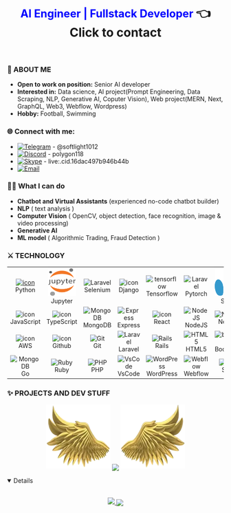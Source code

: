 
<div style="display: flex;  flex-direction: row; justify-content: center; align-items: center;">
   <h1 align="center" >
      <a href="https://t.me/softlight1012" style="color: blue; font-size:25px; text-decoration: none;" 
      onmouseover="this.style.textDecoration='underline'" 
      onmouseout="this.style.textDecoration='none'">
       <b>AI Engineer | Fullstack Developer</b>
      </a> 👈 Click to contact
   </h1> 
</div>
<br>

### 💎 ABOUT ME

- **Open to work on position:** Senior AI developer
- **Interested in:** Data science, AI project(Prompt Engineering, Data Scraping, NLP, Generative AI, Coputer Vision), Web project(MERN, Next, GraphQL, Web3, Webflow, Wordpress)
- **Hobby:** Football, Swimming
### 🌐 Connect with me:  
- [![Telegram](https://img.shields.io/badge/Telegram-0088cc?style=flat&logo=telegram&logoColor=white)](https://t.me/softlight1012) - @softlight1012
- [![Discord](https://img.shields.io/badge/Discord-7289DA?style=flat&logo=discord&logoColor=white)](https://discord.gg/vhUyzmWz) - polygon118
- [![Skype](https://img.shields.io/badge/Skype-00AFF0?style=flat&logo=skype&logoColor=white)](skype:live:.cid.16dac497b946b44b?chat) - live:.cid.16dac497b946b44b
- [![Email](https://img.shields.io/badge/Email-mailto%3Aruka59171%40gmail.com-blue?style=flat&logo=gmail&logoColor=white)](mailto:ruka59171@gmail.com)

### 🤷‍♂️ What I can do
- <b>Chatbot and Virtual Assistants</b> (experienced no-code chatbot builder)
- <b>NLP</b> ( text analysis )
- <b>Computer Vision</b> ( OpenCV, object detection, face recognition, image & video processing)
- <b>Generative AI</b>
- <b>ML model</b> ( Algorithmic Trading, Fraud Detection )
### ⚔ TECHNOLOGY

<table align="center">
  <tr>
    <td align="center" width="96">
      <a href="#macropower-tech">
        <img src="https://techstack-generator.vercel.app/python-icon.svg" alt="icon" width="65" height="65" />
      </a>
      <br>Python
    </td>
    <td align="center" width="96">
        <img src="./assets/jupyter.png" width="65" height="65" alt="Jupyter" />
      <br>Jupyter
    </td>
    <td align="center" width="96">
        <img src="https://skillicons.dev/icons?i=selenium" width="65" height="65" alt="Laravel" />
      <br>Selenium
    </td>
    <td align="center" width="96">
        <img src="https://techstack-generator.vercel.app/django-icon.svg" alt="icon" width="65" height="65" />
      <br>Django
    <td align="center" width="96">
        <img src="https://skillicons.dev/icons?i=tensorflow" width="65" height="65" alt="tensorflow" />
      <br>Tensorflow
    </td>
    </td>
    <td align="center" width="96">
        <img src="https://skillicons.dev/icons?i=pytorch" width="65" height="65" alt="Laravel" />
      <br>Pytorch
    </td>
    <td align="center" width="96">
        <img src="./assets/scikitlearn.png" alt="Scikit" width="65" height="65" />
      <br>Scikit
    </td>
    <td align="center" width="96">
        <img src="https://skillicons.dev/icons?i=fastapi" width="65" height="65" alt="FastAPI" />
      <br>FastAPI
    </td>
    <td align="center" width="96">
        <img src="https://techstack-generator.vercel.app/docker-icon.svg" alt="icon" width="65" height="65" />
      <br>Docker
    </td>
  </tr>
  <tr>
    <td align="center" width="96">
        <img src="https://techstack-generator.vercel.app/js-icon.svg" alt="icon" width="65" height="65" />
      <br>JavaScript
    </td>
    <td align="center" width="96">
        <img src="https://techstack-generator.vercel.app/ts-icon.svg" alt="icon" width="65" height="65" />
      <br>TypeScript
    </td>
    <td align="center" width="96">
        <img src="https://skillicons.dev/icons?i=mongodb" width="65" height="65" alt="MongoDB" />
      <br>MongoDB
    </td>
    <td align="center" width="96">
        <img src="https://skillicons.dev/icons?i=express" width="65" height="65" alt="Express" />
      <br>Express
    </td>
    <td align="center" width="96">
        <img src="https://techstack-generator.vercel.app/react-icon.svg" alt="icon" width="65" height="65" />
      <br>React
    </td>
    <td align="center" width="96">
        <img src="https://skillicons.dev/icons?i=nodejs" width="65" height="65" alt="NodeJS" />
      <br>NodeJS
    </td>
    <td align="center" width="96">
        <img src="https://skillicons.dev/icons?i=nextjs" width="65" height="65" alt="NextJS" />
      <br>NextJS
    </td>
    <td align="center" width="96">
        <img src="https://techstack-generator.vercel.app/webpack-icon.svg" alt="icon" width="65" height="65" />
      <br>Webpack
    </td>
    <td align="center" width="96">
        <img src="https://techstack-generator.vercel.app/mysql-icon.svg" alt="icon" width="65" height="65" />
      <br>MySQL
    </td>
  </tr>
  <tr>
    <td align="center" width="96">
        <img src="https://techstack-generator.vercel.app/aws-icon.svg" alt="icon" width="65" height="65" />
      <br>AWS
    </td>
    <td align="center" width="96">
        <img src="https://techstack-generator.vercel.app/github-icon.svg" alt="icon" width="65" height="65" />
      <br>Github
    </td>
    <td align="center" width="96"> 
        <img src="https://user-images.githubusercontent.com/25181517/192108372-f71d70ac-7ae6-4c0d-8395-51d8870c2ef0.png" width="48" height="48" alt="Git" />
      <br>Git
    </td>
    <td align="center"  width="96">
        <img src="https://skillicons.dev/icons?i=laravel" width="48" height="48" alt="Laravel" />
      <br>Laravel
    </td>
    <td align="center"  width="96">
        <img src="https://skillicons.dev/icons?i=rails" width="48" height="48" alt="Rails" />
      <br>Rails
    </td>
    <td align="center"  width="96">
        <img src="https://skillicons.dev/icons?i=html" width="48" height="48" alt="HTML5" />
      <br>HTML5
    </td>
    <td align="center"  width="96">
        <img src="https://skillicons.dev/icons?i=bootstrap" width="48" height="48" alt="bootstrap" />
      <br>Bootstrap
    </td>
    <td align="center" width="96">
        <img src="https://skillicons.dev/icons?i=tailwind" width="48" height="48" alt="tailwind" />
      <br>Tailwind
    </td>
    <td align="center" width="96">
        <img src="https://skillicons.dev/icons?i=jquery" width="48" height="48" alt="jQuery" />
      <br>jQuery
    </td>
  </tr>
 <tr>
      <td align="center" width="96">
        <img src="https://skillicons.dev/icons?i=go" width="48" height="48" alt="MongoDB" />
      <br>Go
    </td>
        <td align="center" width="96">
        <img src="https://skillicons.dev/icons?i=ruby" width="48" height="48" alt="Ruby" />
      <br>Ruby
      </td>
      </td>
    <td align="center" width="96">
        <img src="https://skillicons.dev/icons?i=php" width="48" height="48" alt="PHP" />
      <br>PHP
    </td>
            <td align="center" width="96">
        <img src="https://skillicons.dev/icons?i=vscode" width="48" height="48" alt="VsCode" />
      <br>VsCode
    </td>
              <td align="center" width="96">
        <img src="https://skillicons.dev/icons?i=wordpress" width="48" height="48" alt="WordPress" />
      <br>WordPress
    </td>
              <td align="center" width="96">
        <img src="https://skillicons.dev/icons?i=webflow" width="48" height="48" alt="Webflow" />
      <br>Webflow
    </td>
    <td align="center" width="96">
        <img src="https://techstack-generator.vercel.app/sass-icon.svg" alt="icon" width="48" height="48" />
      <br>Sass
    </td>
    </td>
    <td align="center" width="96">
        <img src="https://techstack-generator.vercel.app/graphql-icon.svg" width="48" height="48" alt="MySQL" />
      <br>GraphQL
    </td>
    <td align="center" width="96">
        <img src="https://skillicons.dev/icons?i=postgres" width="48" height="48" alt="PostgreSQL" />
      <br>PostgreSQL
    </td>
 </tr>
</table>
<!-- activity graph heroku-app end -->
<!--
<p align="center">
<a href="https://github.com/Polymath1108?tab=achievements"><img src="https://github-profile-trophy.vercel.app/?username=Oliver96118&theme=onestar&no-frame=true&column=3&row=2"  width="50%" height="50%" alt="@Goblin's trophy stats"/></a>
</p>
-->

### ✨ PROJECTS AND DEV STUFF
<table width="100%">
   <tr>
      <p align="center">
  <img height="150" width="150" src="https://github.com/GovindSingh9447/GovindSingh9447/blob/main/WEBP/left.webp">
  <img align="center" src="https://github-readme-streak-stats.herokuapp.com/?user=Govindsingh9447&theme=algolia&hide_border=true"/>
  <img height="150" width="150" src="https://github.com/GovindSingh9447/GovindSingh9447/blob/main/WEBP/right.webp">
</p>
   </tr>
<!--   <tr>
    <td width="50%">
      <h3 align="center"><strong>Gɪᴛʜᴜʙ Sᴛᴀᴛs</strong></h3>
      <p align="center">
        <a href="https://github.com/Polymath1108](https://github-readme-stats-eight-theta.vercel.app/api?username=Polymath1108&show_icons=true&theme=algolia&include_all_commits=true&count_private=true" target="_blank">
          <img height="180em" src="https://github-readme-stats-eight-theta.vercel.app/api?username=Polymath1108&show_icons=true&theme=algolia&include_all_commits=true&count_private=true"/>
          <img align="right" src="https://github-readme-stats.vercel.app/api?username=Polymath1108&show_icons=true&locale=en&theme=chartreuse-dark" alt="ovi" width="410" />
        </a>
      </p>
    </td>
    <td width="50%">
      <h3 align="center"><strong>Sᴛʀᴇᴀᴋ Sᴛᴀᴛs</strong></h3>
      <p align="center">
        <a href="https://github.com/Polymath1108">
          <img align="center" src="https://streak-stats.demolab.com?user=Polymath1108&theme=algolia" alt="Streak Stats" />
        </a>
      </p>
    </td>
  </tr> 
   
  <tr>
    <td width="50%">
      <h3 align="center"><strong>Lᴀᴛᴇsᴛ Pʀᴏᴊᴇᴄᴛ</strong></h3>
      <p align="center">
        <a href="https://github.com/Polymath1108/Chatbot-builder">
          <img align="center" width="470" src="https://github-readme-stats.vercel.app/api/pin/?username=Polymath1108&repo=Chatbot-builder&theme=algolia&show_owner=true" alt="Chatbot-builder" />
        </a>
      </p>
    </td>
    <td width="50%">
      <h3 align="center"><strong>Languages</strong></h3>
      <p align="center">
        <a href="[https://github.com/Polymath1108](https://github-readme-stats.vercel.app/api/top-langs/?username=Polymath1108&theme=algolia&layout=compact)">
          <img src="https://github-readme-stats.vercel.app/api/top-langs/?username=Polymath1108&theme=algolia&layout=compact" alt="jaypavasiya" />
        </a>
      </p>
    </td>
  </tr>-->
  <tr>
     <details open="">
<br>

<p align="center">
  <a href="https://github.com/GovindSingh9447">
<!--     <img align="center" src="https://github-readme-stats.vercel.app/api?username=GovindSingh9447&show_icons=true&hide_border=true&title_color=94b4a4&amp&icon_color=FFFFFF&amp&text_color=FFFFFF&amp&bg_color=000000&count_private=true&include_all_commits=true"/> -->
     <img height="180em" src="https://github-readme-stats-eight-theta.vercel.app/api?username=Polymath1108&show_icons=true&theme=algolia&include_all_commits=true&count_private=true"/>
  </a>
  <a href="https://github.com/GovindSingh9447">
    <img align="center" height="195px" src="https://github-readme-stats.vercel.app/api/top-langs/?username=Polymath1108&text_color=FFFFFF&bg_color=algolia&title_color=94b4a4&langs_count=15&layout=compact&hide_border=true" />
  </a>
</p>
</details>
<br>
  </tr>
</table>

<!-- My previous work -->


